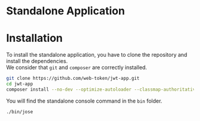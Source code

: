 Standalone Application
======================

# Installation

To install the standalone application, you have to clone the repository and install the dependencies.  
We consider that `git` and `composer` are correctly installed.

```sh
git clone https://github.com/web-token/jwt-app.git
cd jwt-app
composer install --no-dev --optimize-autoloader --classmap-authoritative
```

You will find the standalone console command in the `bin` folder.

```sh
./bin/jose
```
